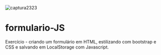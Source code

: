 ![captura2323](https://user-images.githubusercontent.com/100367059/226776885-648263ad-0a55-40a6-835b-b4d30347c284.PNG)
# formulario-JS
Exercício - criando um formulário em HTML, estilizando com bootstrap e CSS e salvando em LocalStorage com Javascript.
